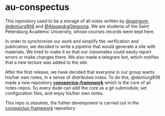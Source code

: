 # au-conspectus

This repository used to be a storage of all notes written by [@xamgore](https://github.com/xamgore), [@demiurg906](https://github.com/demiurg906) and [@AlexandraOlegovna](https://github.com/AlexandraOlegovna). We are students of the Saint Petersburg Academic University, whose courses records were kept here.

In order to synchronize our work and simplify the verification and publication, we decided to write a pipeline that would generate a site with materials. We tried to make it so that our classmates could easily report errors or make changes there. We also made a telegram bot, which notifies that a new lecture was added to the site.

After the first release, we have decided that everyone in our group wants his/her own notes, in a sense of distributed notes. To do this, @demiurg906 made a new repository **[conspectus-framework](https://github.com/demiurg906/conspectus-framework)** which is the core of all notes-repos. So every dude can add the core as a git submodule, set configuration files, and enjoy his/her own notes.

This repo is obsolete, the futher development is carried out in the [conspectus-framework](https://github.com/demiurg906/conspectus-framework) repository.
